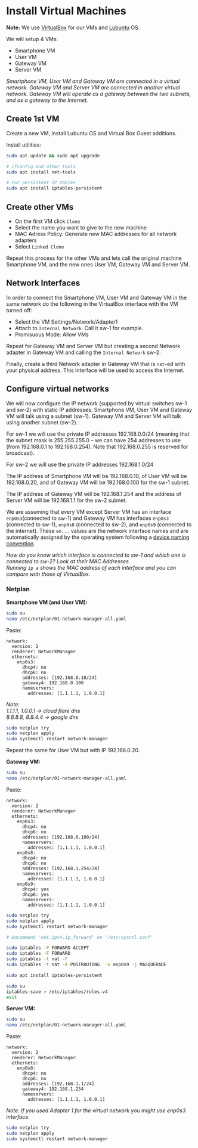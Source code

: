 # Install Virtual Machines

**Note:** We use [VirtualBox](https://www.virtualbox.org/wiki/Downloads) for our VMs and [Lubuntu](https://lubuntu.net/downloads/) OS.

We will setup 4 VMs:

- Smartphone VM
- User VM
- Gateway VM
- Server VM

*Smartphone VM, User VM and Gateway VM are connected in a virtual network.
Gateway VM and Server VM are connected in another virtual network.
Gateway VM will operate as a gateway between the two subnets, and as a gateway to the Internet.*

## Create 1st VM

Create a new VM, install Lubuntu OS and Virtual Box Guest additions.

Install utilities:

```sh
sudo apt update && sude apt upgrade

# ifconfig and other tools
sudo apt install net-tools

# For persistent IP tables
sudo apt install iptables-persistent
```

## Create other VMs

- On the first VM click `Clone`
- Select the name you want to give to the new machine
- MAC Adress Policy: Generate new MAC addresses for all network adapters
- Select `Linked Clone`

Repeat this process for the other VMs and lets call the original machine Smartphone VM, and the new ones User VM, Gateway VM and Server VM.

## Network Interfaces

In order to connect the Smartphone VM, User VM and Gateway VM in the same network do the following in the VirtualBox interface with the VM turned off:

- Select the VM Settings/Network/Adapter1
- Attach to `Internal Network`. Call it sw-1 for example.
- Promisuous Mode: Allow VMs

Repeat for Gateway VM and Server VM but creating a second Network adapter in Gateway VM and calling the `Internal Network` sw-2.

Finally, create a third Network adapter in Gateway VM that is `nat`-ed with your physical address. 
This interface will be used to access the Internet.

## Configure virtual networks

We will now configure the IP network (supported by virtual switches sw-1 and sw-2) with static IP addresses. 
Smartphone VM, User VM and Gateway VM will talk using a subnet (sw-1). Gateway VM and Server VM will talk using another subnet (sw-2).

For sw-1 we will use the private IP addresses 192.168.0.0/24 (meaning that the subnet mask is 255.255.255.0 – we can have 254 addresses to use (from 192.168.0.1 to 192.168.0.254). Note that 192.168.0.255 is reserved for broadcast).

For sw-2 we will use the private IP addresses 192.168.1.0/24

The IP address of Smartphone VM will be 192.168.0.10, of User VM will be 192.168.0.20, and of Gateway VM will be 192.168.0.100 for the sw-1 subnet.

The IP address of Gateway VM will be 192.168.1.254 and the address of Server VM will be 192.168.1.1 for the sw-2 subnet. 

We are assuming that every VM except Server VM has an interface `enp0s3`(connected to sw-1) and Gateway VM has interfaces `enp0s3` (connected to sw-1), `enp0s8` (connected to sw-2), and `enp0s9` (connected to the internet). 
These `en...` values are the network interface names and are automatically assigned by the operating system following a [device naming convention](https://en.wikipedia.org/wiki/Consistent_Network_Device_Naming).

_How do you know which interface is connected to sw-1 and which one is connected to sw-2? 
Look at their MAC Addresses.  
Running `ip a` shows the MAC address of each interface and you can compare with those of VirtualBox._

### Netplan

**Smartphone VM (and User VM):**

```sh
sudo su
nano /etc/netplan/01-network-manager-all.yaml
```

Paste:
```
network:
  version: 2
  renderer: NetworkManager
  ethernets:
    enp0s3:
      dhcp4: no
      dhcp6: no
      addresses: [192.168.0.10/24]
      gateway4: 192.168.0.100
      nameservers:
        addresses: [1.1.1.1, 1.0.0.1]
```

_Note:  
1.1.1.1, 1.0.0.1 -> cloud flare dns  
8.8.8.8, 8.8.4.4 -> google dns_

```sh
sudo netplan try
sudo netplan apply
sudo systemctl restart network-manager
```

Repeat the same for User VM but with IP 192.168.0.20.

**Gateway VM:**

```sh
sudo su
nano /etc/netplan/01-network-manager-all.yaml
```

Paste:
```
network:
  version: 2
  renderer: NetworkManager
  ethernets:
    enp0s3:
      dhcp4: no
      dhcp6: no
      addresses: [192.168.0.100/24]
      nameservers:
        addresses: [1.1.1.1, 1.0.0.1]
    enp0s8:
      dhcp4: no
      dhcp6: no
      addresses: [192.168.1.254/24]
      nameservers:
        addresses: [1.1.1.1, 1.0.0.1]
    enp0s9:
      dhcp4: yes
      dhcp6: yes
      nameservers:
        addresses: [1.1.1.1, 1.0.0.1]
```

```sh
sudo netplan try
sudo netplan apply
sudo systemctl restart network-manager

# Uncomment 'net.ipv4.ip_forward' on '/etc/sysctl.conf'

sudo iptables -P FORWARD ACCEPT
sudo iptables -F FORWARD
sudo iptables -t nat -F
sudo iptables -t nat -A POSTROUTING  -o enp0s9 -j MASQUERADE

sudo apt install iptables-persistent

sudo su
iptables-save > /etc/iptables/rules.v4
exit
```

**Server VM:**

```sh
sudo su
nano /etc/netplan/01-network-manager-all.yaml
```

Paste:
```
network:
  version: 2
  renderer: NetworkManager
  ethernets:
    enp0s8:
      dhcp4: no
      dhcp6: no
      addresses: [192.168.1.1/24]
      gateway4: 192.168.1.254
      nameservers:
        addresses: [1.1.1.1, 1.0.0.1]
```

_Note: If you used Adapter 1 for the virtual network you might use enp0s3 interface._

```sh
sudo netplan try
sudo netplan apply
sudo systemctl restart network-manager
```